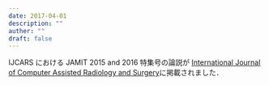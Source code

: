 ```yaml
---
date: 2017-04-01
description: ""
auther: ""
draft: false
---
```

IJCARS における JAMIT 2015 and 2016 特集号の論説が [International Journal of Computer Assisted Radiology and Surgery](https://link.springer.com/article/10.1007/s11548-017-1581-x)に掲載されました．
